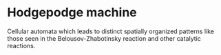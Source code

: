 # Hodgepodge machine

Cellular automata which leads to distinct spatially organized patterns like those seen in the Belousov-Zhabotinsky reaction and other catalytic reactions. 
